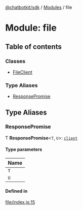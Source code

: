 [@chatbotkit/sdk](../README.md) / [Modules](../modules.md) / file

# Module: file

## Table of contents

### Classes

- [FileClient](../classes/file.FileClient.md)

### Type Aliases

- [ResponsePromise](file.md#responsepromise)

## Type Aliases

### ResponsePromise

Ƭ **ResponsePromise**\<`T`, `U`\>: [`client`](client.md)

#### Type parameters

| Name |
| :------ |
| `T` |
| `U` |

#### Defined in

[file/index.js:15](https://github.com/chatbotkit/node-sdk/blob/main/packages/sdk/src/file/index.js#L15)
